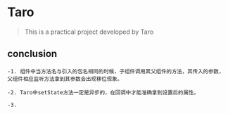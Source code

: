 # Taro
> This is a practical project developed by Taro

## conclusion

```
-1. 组件中当方法名与引入的包名相同的时候，子组件调用其父组件的方法，其传入的参数，父组件相应监听方法拿到其参数会出现移位现象。

-2. Taro中setState方法一定是异步的，在回调中才能准确拿到设置后的属性。

-3. 
```